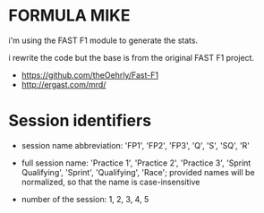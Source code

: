 # FORMULA MIKE

i'm using the FAST F1 module to generate the stats.

i rewrite the code but the base is from the original FAST F1 project.

- https://github.com/theOehrly/Fast-F1
- http://ergast.com/mrd/


# Session identifiers

- session name abbreviation: 'FP1', 'FP2', 'FP3', 'Q', 'S', 'SQ', 'R'

- full session name: 'Practice 1', 'Practice 2', 'Practice 3', 'Sprint Qualifying', 'Sprint', 'Qualifying', 'Race'; provided names will be normalized, so that the name is case-insensitive

- number of the session: 1, 2, 3, 4, 5

